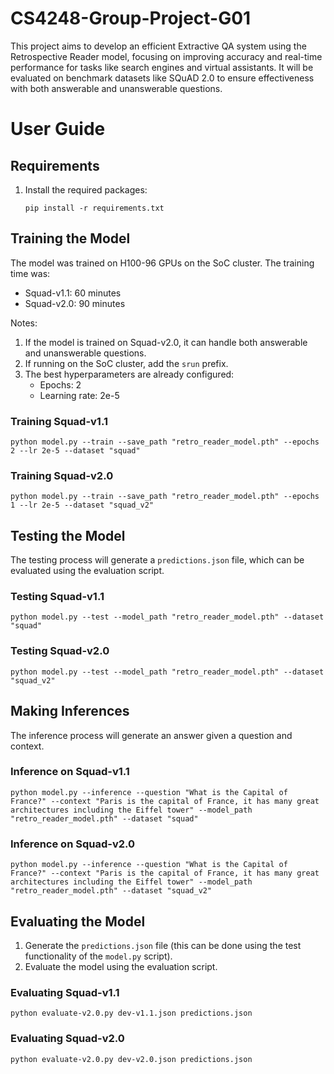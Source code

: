 # CS4248-Group-Project-G01

This project aims to develop an efficient Extractive QA system using the Retrospective Reader model, focusing on improving accuracy and real-time performance for tasks like search engines and virtual assistants. It will be evaluated on benchmark datasets like SQuAD 2.0 to ensure effectiveness with both answerable and unanswerable questions.

# User Guide

## Requirements

1. Install the required packages:
   ```
   pip install -r requirements.txt
   ```

## Training the Model

The model was trained on H100-96 GPUs on the SoC cluster. The training time was:

- Squad-v1.1: 60 minutes
- Squad-v2.0: 90 minutes

Notes:

1. If the model is trained on Squad-v2.0, it can handle both answerable and unanswerable questions.
2. If running on the SoC cluster, add the `srun` prefix.
3. The best hyperparameters are already configured:
   - Epochs: 2
   - Learning rate: 2e-5

### Training Squad-v1.1

```
python model.py --train --save_path "retro_reader_model.pth" --epochs 2 --lr 2e-5 --dataset "squad"
```

### Training Squad-v2.0

```
python model.py --train --save_path "retro_reader_model.pth" --epochs 1 --lr 2e-5 --dataset "squad_v2"
```

## Testing the Model

The testing process will generate a `predictions.json` file, which can be evaluated using the evaluation script.

### Testing Squad-v1.1

```
python model.py --test --model_path "retro_reader_model.pth" --dataset "squad"
```

### Testing Squad-v2.0

```
python model.py --test --model_path "retro_reader_model.pth" --dataset "squad_v2"
```

## Making Inferences

The inference process will generate an answer given a question and context.

### Inference on Squad-v1.1

```
python model.py --inference --question "What is the Capital of France?" --context "Paris is the capital of France, it has many great architectures including the Eiffel tower" --model_path "retro_reader_model.pth" --dataset "squad"
```

### Inference on Squad-v2.0

```
python model.py --inference --question "What is the Capital of France?" --context "Paris is the capital of France, it has many great architectures including the Eiffel tower" --model_path "retro_reader_model.pth" --dataset "squad_v2"
```

## Evaluating the Model

1. Generate the `predictions.json` file (this can be done using the test functionality of the `model.py` script).
2. Evaluate the model using the evaluation script.

### Evaluating Squad-v1.1

```
python evaluate-v2.0.py dev-v1.1.json predictions.json
```

### Evaluating Squad-v2.0

```
python evaluate-v2.0.py dev-v2.0.json predictions.json
```

